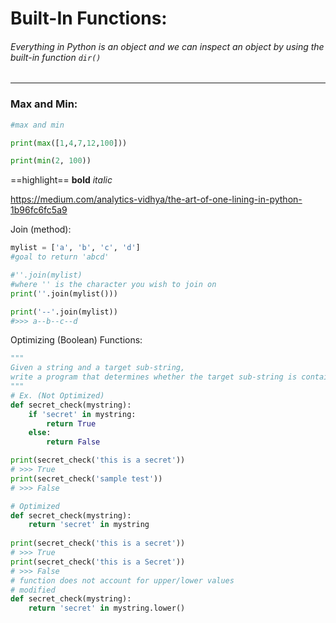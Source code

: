# Built-In Functions:
###### *Everything in Python is an object and we can inspect an object by using the built-in function `dir()`*
---
### Max and Min:
```py
#max and min

print(max([1,4,7,12,100]))

print(min(2, 100))

```

==highlight==
**bold**
_italic_

https://medium.com/analytics-vidhya/the-art-of-one-lining-in-python-1b96fc6fc5a9

Join (method):
```py
mylist = ['a', 'b', 'c', 'd']
#goal to return 'abcd'

#''.join(mylist)
#where '' is the character you wish to join on
print(''.join(mylist()))

print('--'.join(mylist))
#>>> a--b--c--d
```

Optimizing (Boolean) Functions:
```py
"""
Given a string and a target sub-string, 
write a program that determines whether the target sub-string is contained with in the string.
"""
# Ex. (Not Optimized)
def secret_check(mystring):
    if 'secret' in mystring:
        return True
    else:
        return False

print(secret_check('this is a secret'))
# >>> True
print(secret_check('sample test'))
# >>> False

# Optimized
def secret_check(mystring):
	return 'secret' in mystring
	
print(secret_check('this is a secret'))
# >>> True
print(secret_check('this is a Secret'))
# >>> False
# function does not account for upper/lower values
# modified 
def secret_check(mystring):
	return 'secret' in mystring.lower()

```